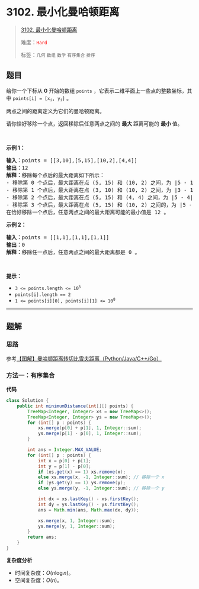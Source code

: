 # 3102. 最小化曼哈顿距离

> [3102. 最小化曼哈顿距离](https://leetcode.cn/problems/minimize-manhattan-distances/)
>
> 难度：<font color=red>`Hard`</font>
>
> 标签：`几何` `数组` `数学` `有序集合` `排序`

## 题目

<p>给你一个下标从 <strong>0</strong> 开始的数组 <code>points</code> ，它表示二维平面上一些点的整数坐标，其中 <code>points[i] = [x<sub>i</sub>, y<sub>i</sub>]</code> 。</p>

<p>两点之间的距离定义为它们的<span data-keyword="manhattan-distance">曼哈顿距离</span>。</p>

<p>请你恰好移除一个点，返回移除后任意两点之间的 <strong>最大 </strong>距离可能的 <strong>最小 </strong>值。</p>

<p>&nbsp;</p>

<p><strong class="example">示例 1：</strong></p>

<pre>
<strong>输入：</strong>points = [[3,10],[5,15],[10,2],[4,4]]
<strong>输出：</strong>12
<strong>解释：</strong>移除每个点后的最大距离如下所示：
- 移除第 0 个点后，最大距离在点 (5, 15) 和 (10, 2) 之间，为 |5 - 10| + |15 - 2| = 18 。
- 移除第 1 个点后，最大距离在点 (3, 10) 和 (10, 2) 之间，为 |3 - 10| + |10 - 2| = 15 。
- 移除第 2 个点后，最大距离在点 (5, 15) 和 (4, 4) 之间，为 |5 - 4| + |15 - 4| = 12 。
- 移除第 3 个点后，最大距离在点 (5, 15) 和 (10, 2) 之间的，为 |5 - 10| + |15 - 2| = 18 。
在恰好移除一个点后，任意两点之间的最大距离可能的最小值是 12 。
</pre>

<p><strong class="example">示例 2：</strong></p>

<pre>
<strong>输入：</strong>points = [[1,1],[1,1],[1,1]]
<strong>输出：</strong>0
<strong>解释：</strong>移除任一点后，任意两点之间的最大距离都是 0 。
</pre>

<p>&nbsp;</p>

<p><strong>提示：</strong></p>

<ul>
	<li><code>3 &lt;= points.length &lt;= 10<sup>5</sup></code></li>
	<li><code>points[i].length == 2</code></li>
	<li><code>1 &lt;= points[i][0], points[i][1] &lt;= 10<sup>8</sup></code></li>
</ul>


--------------------

## 题解

### 思路

参考[【图解】曼哈顿距离转切比雪夫距离（Python/Java/C++/Go）](https://leetcode.cn/problems/minimize-manhattan-distances/solutions/2716755/tu-jie-man-ha-dun-ju-chi-heng-deng-shi-b-op84)

### 方法一：有序集合

**代码**

```java
class Solution {
    public int minimumDistance(int[][] points) {
        TreeMap<Integer, Integer> xs = new TreeMap<>();
        TreeMap<Integer, Integer> ys = new TreeMap<>();
        for (int[] p : points) {
            xs.merge(p[0] + p[1], 1, Integer::sum);
            ys.merge(p[1] - p[0], 1, Integer::sum);
        }

        int ans = Integer.MAX_VALUE;
        for (int[] p : points) {
            int x = p[0] + p[1];
            int y = p[1] - p[0];
            if (xs.get(x) == 1) xs.remove(x);
            else xs.merge(x, -1, Integer::sum); // 移除一个 x
            if (ys.get(y) == 1) ys.remove(y);
            else ys.merge(y, -1, Integer::sum); // 移除一个 y

            int dx = xs.lastKey() - xs.firstKey();
            int dy = ys.lastKey() - ys.firstKey();
            ans = Math.min(ans, Math.max(dx, dy));

            xs.merge(x, 1, Integer::sum);
            ys.merge(y, 1, Integer::sum);
        }
        return ans;
    }
}
```

**复杂度分析**

- 时间复杂度：$O(n\log n)$。
- 空间复杂度：$O(n)$。
